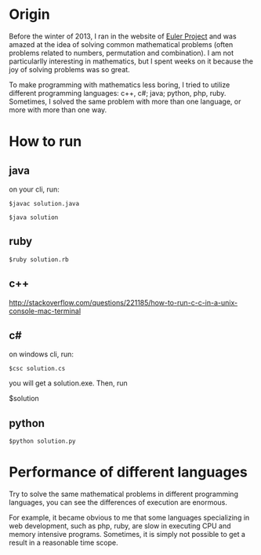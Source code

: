 

Origin
=============
Before the winter of 2013, I ran in the website of [Euler Project](https://projecteuler.net) and was amazed at the idea of solving common mathematical problems (often problems related to numbers, permutation and combination). I am not particularlly interesting in mathematics, but I spent weeks on it because the joy of solving problems was so great. 

To make programming with mathematics less boring, I tried to utilize different programming languages: c++, c#; java; python, php, ruby. Sometimes, I solved the same problem with more than one language, or more with more than one way. 




How to run
===============

java
------

on your cli, run:

``$javac solution.java``

``$java solution``


ruby
--------

``$ruby solution.rb``

c++
---------

http://stackoverflow.com/questions/221185/how-to-run-c-c-in-a-unix-console-mac-terminal


c#
---------
on windows cli, run:

``$csc solution.cs``

you will get a solution.exe. Then, run

$solution

python
---------

``$python solution.py``

Performance of different languages
============

Try to solve the same mathematical problems in different programming languages, you can see the differences of execution are enormous. 

For example, it became obvious to me that some languages specializing in web development, such as php, ruby, are slow in executing CPU and memory intensive programs. Sometimes, it is simply not possible to get a result in a reasonable time scope. 






